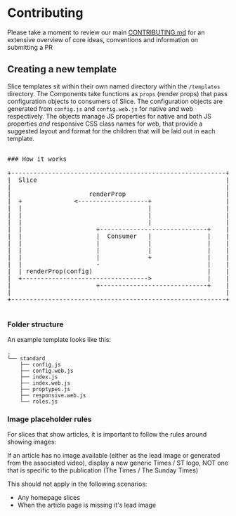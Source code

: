 # Contributing

Please take a moment to review our main
[CONTRIBUTING.md](.github/CONTRIBUTING.md) for an extensive overview of core
ideas, conventions and information on submitting a PR

## Creating a new template

Slice templates sit within their own named directory within the `/templates`
directory. The Components take functions as `props` (render props) that pass
configuration objects to consumers of Slice. The configuration objects are
generated from `config.js` and `config.web.js` for native and web respectively.
The objects manage JS properties for native and both JS properties _and_ responsive CSS class names for
web, that provide a suggested layout and format for the children that will be
laid out in each template.

<pre>

### How it works

+----------------------------------------------------------+
|  Slice                                                   |
|                                                          |
|                     renderProp                           |
|  +              <-------------------+                    |
|  |                                  |                    |
|  |                                  |                    |
|  |                                  |                    |
|  |                    +-----------------------------+    |
|  |                    |  Consumer   |               |    |
|  |                    |             |               |    |
|  |                    |             |               |    |
|  |                    |             +               |    |
|  |                    -                             |    |
|  | renderProp(config)                               |    |
|  +---------------------------------->               |    |
|                       +-----------------------------+    |
|                                                          |
+----------------------------------------------------------+

</pre>

### Folder structure

An example template looks like this:

```
.
└── standard
    ├── config.js
    ├── config.web.js
    ├── index.js
    ├── index.web.js
    ├── proptypes.js
    ├── responsive.web.js
    └── roles.js
```

### Image placeholder rules

For slices that show articles, it is important to follow the rules around
showing images:

If an article has no image available (either as the lead image or generated from
the associated video), display a new generic Times / ST logo, NOT one that is
specific to the publication (The Times / The Sunday Times)

This should not apply in the following scenarios:

* Any homepage slices
* When the article page is missing it's lead image
